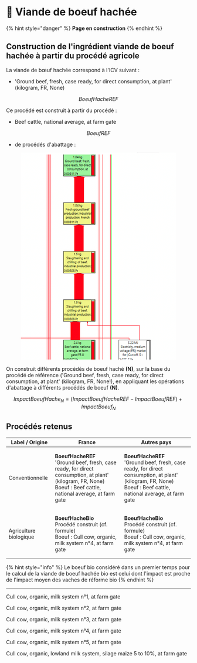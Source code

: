 # 🐄 Viande de boeuf hachée



{% hint style="danger" %}
**Page en construction**
{% endhint %}

## Construction de l'ingrédient viande de boeuf hachée à partir du procédé agricole

La viande de bœuf hachée correspond à l'ICV suivant :&#x20;

* 'Ground beef, fresh, case ready, for direct consumption, at plant' (kilogram, FR, None)

$$
BoeufHacheREF
$$

Ce procédé est construit à partir du procédé :&#x20;

* Beef cattle, national average, at farm gate

$$
BoeufREF
$$

* de procédés d'abattage : &#x20;

<figure><img src="../../.gitbook/assets/beef.png" alt=""><figcaption></figcaption></figure>

On construit différents procédés de boeuf haché **(N)**, sur la base du procédé de référence ('Ground beef, fresh, case ready, for direct consumption, at plant' (kilogram, FR, None!), en appliquant les opérations d'abattage à différents procédés de boeuf **(N)**.

$$
ImpactBoeufHache_N = (ImpactBoeufHacheREF - ImpactBoeufREF )+ImpactBoeuf_N
$$

##

## Procédés retenus

| Label / Origine        | France                                                                                                                                                                                                   | Autres pays                                                                                                                                                                             |
| ---------------------- | -------------------------------------------------------------------------------------------------------------------------------------------------------------------------------------------------------- | --------------------------------------------------------------------------------------------------------------------------------------------------------------------------------------- |
| Conventionnelle        | <p><strong>BoeufHacheREF</strong><br><strong></strong>'Ground beef, fresh, case ready, for direct consumption, at plant' (kilogram, FR, None)<br>Boeuf : Beef cattle, national average, at farm gate</p> | <p><strong>BoeufHacheREF</strong><br>'Ground beef, fresh, case ready, for direct consumption, at plant' (kilogram, FR, None)<br>Boeuf : Beef cattle, national average, at farm gate</p> |
| Agriculture biologique | <p><strong>BoeufHacheBio</strong><br>Procédé construit (cf. formule)<br>Boeuf : Cull cow, organic, milk system n°4, at farm gate</p>                                                                     | <p><strong>BoeufHacheBio</strong><br>Procédé construit (cf. formule)<br>Boeuf : Cull cow, organic, milk system n°4, at farm gate</p>                                                    |

{% hint style="info" %}
Le boeuf bio considéré dans un premier temps pour le calcul de la viande de boeuf hachée bio est celui dont l'impact est proche de l'impact moyen des vaches de réforme bio&#x20;
{% endhint %}



***

Cull cow, organic, milk system n°1, at farm gate

Cull cow, organic, milk system n°2, at farm gate

Cull cow, organic, milk system n°3, at farm gate

Cull cow, organic, milk system n°4, at farm gate

Cull cow, organic, milk system n°5, at farm gate

Cull cow, organic, lowland milk system, silage maize 5 to 10%, at farm gate

